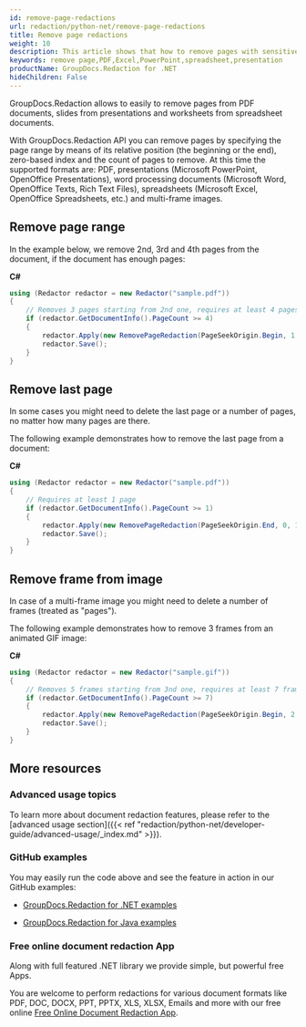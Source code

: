 ```yaml
---
id: remove-page-redactions
url: redaction/python-net/remove-page-redactions
title: Remove page redactions
weight: 10
description: This article shows that how to remove pages with sensitive data from your PDF, presentation and spreadsheet documents.
keywords: remove page,PDF,Excel,PowerPoint,spreadsheet,presentation
productName: GroupDocs.Redaction for .NET
hideChildren: False
---
```


GroupDocs.Redaction allows to easily to remove pages from PDF documents, slides from presentations and worksheets from spreadsheet documents. 

With GroupDocs.Redaction API you can remove pages by specifying the page range by means of its relative position (the beginning or the end), zero-based index and the count of pages to remove. At this time the supported formats are: PDF, presentations (Microsoft PowerPoint, OpenOffice Presentations), word processing documents (Microsoft Word, OpenOffice Texts, Rich Text Files), spreadsheets (Microsoft Excel, OpenOffice Spreadsheets, etc.) and multi-frame images.

## Remove page range

In the example below, we remove 2nd, 3rd and 4th pages from the document, if the document has enough pages:

**C#**

```csharp
using (Redactor redactor = new Redactor("sample.pdf"))
{
    // Removes 3 pages starting from 2nd one, requires at least 4 pages
    if (redactor.GetDocumentInfo().PageCount >= 4)
    {
        redactor.Apply(new RemovePageRedaction(PageSeekOrigin.Begin, 1, 3));
        redactor.Save();
    }
}
```

## Remove last page

In some cases you might need to delete the last page or a number of pages, no matter how many pages are there.

The following example demonstrates how to remove the last page from a document:

**C#**

```csharp
using (Redactor redactor = new Redactor("sample.pdf"))
{
    // Requires at least 1 page
    if (redactor.GetDocumentInfo().PageCount >= 1)
    {
        redactor.Apply(new RemovePageRedaction(PageSeekOrigin.End, 0, 1));
        redactor.Save();
    }
}
```

## Remove frame from image

In case of a multi-frame image you might need to delete a number of frames (treated as "pages").

The following example demonstrates how to remove 3 frames from an animated GIF image:

**C#**

```csharp
using (Redactor redactor = new Redactor("sample.gif"))
{
    // Removes 5 frames starting from 3nd one, requires at least 7 frames
    if (redactor.GetDocumentInfo().PageCount >= 7)
    {
        redactor.Apply(new RemovePageRedaction(PageSeekOrigin.Begin, 2, 5));
        redactor.Save();
    }
}
```

## More resources

### Advanced usage topics

To learn more about document redaction features, please refer to the [advanced usage section]({{< ref "redaction/python-net/developer-guide/advanced-usage/_index.md" >}}).

### GitHub examples

You may easily run the code above and see the feature in action in our GitHub examples:

*   [GroupDocs.Redaction for .NET examples](https://github.com/groupdocs-redaction/GroupDocs.Redaction-for-.NET)
    
*   [GroupDocs.Redaction for Java examples](https://github.com/groupdocs-redaction/GroupDocs.Redaction-for-Java)
    

### Free online document redaction App

Along with full featured .NET library we provide simple, but powerful free Apps.

You are welcome to perform redactions for various document formats like PDF, DOC, DOCX, PPT, PPTX, XLS, XLSX, Emails and more with our free online [Free Online Document Redaction App](https://products.groupdocs.app/redaction).
